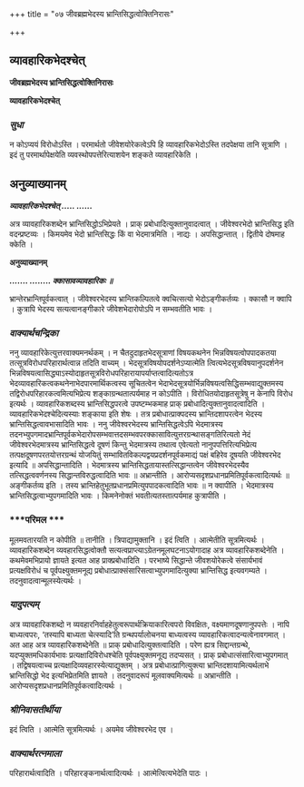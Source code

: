 +++
title = "०७ जीवब्रह्मभेदस्य भ्रान्तिसिद्धत्वोक्तिनिरासः"

+++


## व्यावहारिकभेदश्चेत्

**जीवब्रह्मभेदस्य भ्रान्तिसिद्धत्वोक्तिनिरासः**

**व्यावहारिकभेदश्चेत्**

### ***सुधा***

न कोऽप्ययं विरोधोऽस्ति । परमार्थतो जीवेशयोरेकत्वेऽपि हि व्यावहारिकभेदोऽस्ति तदपेक्षया तानि सूत्राणि । इदं तु परमार्थापेक्षयेति व्यवस्थोपपत्तेरित्याशयेन शङ्कते व्यावहारिकेति ।

## **अनुव्याख्यानम्**

***व्यावहारिकभेदश्चेत् ..... ......***

अत्र व्यावहारिकशब्देन भ्रान्तिसिद्धोऽभिप्रेयते । प्राक् प्रबोधादित्युक्तानुवादत्वात् । जीवेश्वरभेदो भ्रान्तिसिद्ध इति वदन्प्रष्टव्यः । किमयमेव भेदो भ्रान्तिसिद्धः किं वा भेदमात्रमिति । नाद्यः । अपसिद्धान्तात् । द्वितीये दोषमाह क्केति ।

**अनुव्याख्यानम्**

***....... ........ क्कासावव्यावहारिकः ॥***

भ्रान्तेरभ्रान्तिपूर्वकत्वात् । जीवेश्वरभेदस्य भ्रान्तिकल्पितत्वे क्वचित्सत्यो भेदोऽङ्गीकर्तव्यः । क्कासौ न क्वापि । कुत्रापि भेदस्य सत्यत्वानङ्गीकारे जीवेशभेदारोपोऽपि न सम्भवतीति भावः ।

### ***वाक्यार्थचन्द्रिका***

ननु व्यावहारिकेत्युत्तरवाक्यमनर्थकम् । न चैतदुदाहृतभेदसूत्राणां विषयकथनेन भिन्नविषयत्वोपपादकतया तत्सूत्रविरोधपरिहारार्थत्वान्न तदिति वाच्यम् । भेदसूत्रविषयोपदर्शनेऽप्यात्मेति त्वित्यभेदसूत्रविषयानुपदर्शनेन भिन्नविषयत्वासिद्ध्याऽस्योदाहृतसूत्रविरोधपरिहारायापर्याप्तत्वादित्यतोऽत्र भेदव्यावहारिकत्वकथनेनाभेदपारमार्थिकत्वस्य सूचितत्वेन भेदाभेदसूत्रयोर्भिन्नविषयत्वसिद्धिसम्भवाद्युक्तमस्य तद्विरोधपरिहारकत्वमित्यभिप्रेत्य शङ्काग्रन्थतात्पर्यमाह न कोऽपीति । विरोधितयोदाहृतसूत्रेषु न केनापि विरोध इत्यर्थः । व्यावहारिकशब्दस्य भ्रान्तिसिद्धपरत्वे उपष्टम्भकमाह प्राक् प्रबोधादित्युक्तानुवादत्वादिति । व्यावहारिकभेदश्चेदित्यस्याः शङ्काया इति शेषः । तत्र प्रबोधात्प्राक्पदस्य भ्रान्तिदशापरत्वेन भेदस्य भ्रान्तिसिद्धत्वावभासादिति भावः । ननु जीवेश्वरभेदस्य भ्रान्तिसिद्धत्वेऽपि भेदमात्रस्य तदनभ्युपगमादभ्रान्तिपूर्वकभेदारोपसम्भवात्तदसम्भवपरक्कासावित्युत्तरग्रन्थासङ्गतिरित्यतो नेदं जीवेश्वरभेदमात्रस्य भ्रान्तिसिद्धत्वे दूषणं किन्तु भेदमात्रस्य तथात्व एवेत्यतो नानुपपत्तिरित्यभिप्रेत्य तत्पक्षदूषणपरतयोत्तरग्रन्थं योजयितुं सम्भावितविकल्पद्वयप्रदर्शनपूर्वकमाद्यं पक्षं बहिरेव दूषयति जीवेश्वरभेद इत्यादि ॥ अपसिद्धान्तादिति । भेदमात्रस्य भ्रान्तिसिद्धतायास्तत्सिद्धान्तत्वेन जीवेश्वरभेदस्यैव तत्सिद्धत्ववर्णनस्य सिद्धान्तविरुद्धत्वादिति भावः ॥ अभ्रान्तीति । आरोप्यसदृशप्रधानप्रमितिपूर्वकत्वादित्यर्थः ॥ अङ्गीकर्तव्य इति । तस्य भ्रान्तिहेतुभूतप्रधानप्रमित्युपपादकत्वादिति भावः ॥ न क्वापीति । भेदमात्रस्य भ्रान्तिसिद्धत्वाभ्युपगमादिति भावः । किमनेनोक्तं भवतीत्यतस्तात्पर्यमाह कुत्रापीति ।

### ***परिमल ***

मूलमवतारयति न कोपीति ॥ तानीति । त्रिपाद्यामुक्तानि । इदं त्विति । आत्मेतीति सूत्रमित्यर्थः । व्यावहारिकशब्देन व्यवहारसिद्धत्वोक्तौ सत्यत्वप्राप्त्याऽग्रेतनमूलघटनाऽयोगादाह अत्र व्यावहारिकशब्देनेति । कथमेवमभिप्रायो ज्ञायते इत्यत आह प्राक्प्रबोधादिति । परभाष्ये सिद्धान्ते जीवशयोरेकत्वे संसार्यभावं प्रत्यक्षविरोधं च पूर्वपक्ष्युक्तमनूद्य प्रबोधात्प्राक्संसारिसत्वाभ्युपगमादित्युक्या भ्रान्तिसिद्ध इत्यवगम्यते । तदनुवादत्वान्मूलस्येत्यर्थः ।

### ***यादुपत्यम्***

अत्र व्यावहारिकशब्दो न व्यवहारनिर्वाहहेतुत्वरूपार्थक्रियाकारित्वपरो विवक्षितः, वक्ष्यमाणदूषणानुपपत्तेः । नापि बाध्यत्वपरः, ‘तस्यापि बाध्यता चेत्स्यादि’ति ग्रन्थपर्यालोचनया बाध्यत्वस्य व्यावहारिकत्वादन्यत्वेनावगमात् । अत आह अत्र व्यावहारिकशब्देनेति ॥ प्राक् प्रबोधादित्युक्तत्वादिति । परेण ह्यत्र सिद्दान्तग्रन्थे, यदप्युक्तमधिकार्यभावः प्रत्यक्षादिविरोधश्चेति पूर्वपक्ष्युक्तमनूद्य तदप्यसत् । प्राक् प्रबोधात्संसारित्वाभ्युपगमात् । तद्विषयत्वाच्च प्रत्यक्षादिव्यवहारस्येत्याद्युक्तम् । अत्र प्रबोधात्प्रागित्युक्त्या भ्रान्तिदशायामित्यर्थलाभे भ्रान्तिसिद्धो भेद इत्यभिप्रेतमिति ज्ञायते । तदनुवादरूपं मूलवाक्यमित्यर्थः ॥ अभ्रान्तीति । आरोप्यसदृशप्रधानप्रमितिपूर्वकत्वादित्यर्थः ।

### ***श्रीनिवासतीर्थीया***

इदं त्विति । आत्मेति सूत्रमित्यर्थः । अयमेव जीवेश्वरभेद एव ।

### ***वाक्यार्थरत्नमाला***

परिहारार्थत्वादिति । परिहारङ्कनार्थत्वादित्यर्थः । आत्मेत्वित्यभेदेति पाठः ।





